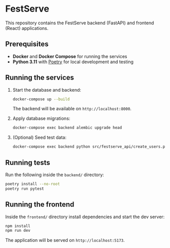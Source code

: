 # FestServe

This repository contains the FestServe backend (FastAPI) and frontend (React) applications.

## Prerequisites
- **Docker** and **Docker Compose** for running the services
- **Python 3.11** with [Poetry](https://python-poetry.org/) for local development and testing

## Running the services
1. Start the database and backend:
   ```bash
   docker-compose up --build
   ```
   The backend will be available on `http://localhost:8000`.

2. Apply database migrations:
   ```bash
   docker-compose exec backend alembic upgrade head
   ```

3. (Optional) Seed test data:
   ```bash
   docker-compose exec backend python src/festserve_api/create_users.py
   ```

## Running tests
Run the following inside the `backend/` directory:
```bash
poetry install --no-root
poetry run pytest
```

## Running the frontend
Inside the `frontend/` directory install dependencies and start the dev server:
```bash
npm install
npm run dev
```
The application will be served on `http://localhost:5173`.

